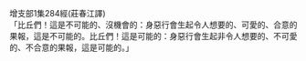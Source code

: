 增支部1集284經(莊春江譯)  
「比丘們！這是不可能的、沒機會的：身惡行會生起令人想要的、可愛的、合意的果報，這是不可能的。比丘們！這是可能的：身惡行會生起非令人想要的、不可愛的、不合意的果報，這是可能的。」  
  
  
